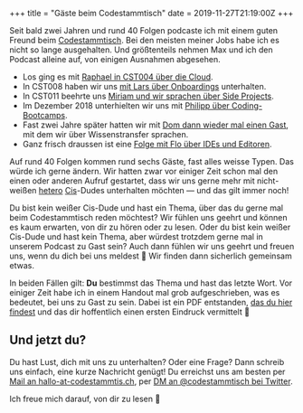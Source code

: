 +++
title = "Gäste beim Codestammtisch"
date = 2019-11-27T21:19:00Z
+++


Seit bald zwei Jahren und rund 40 Folgen podcaste ich mit einem guten Freund beim [Codestammtisch](https://codestammtis.ch). Bei den meisten meiner Jobs habe ich es nicht so lange ausgehalten. Und größtenteils nehmen Max und ich den Podcast alleine auf, von einigen Ausnahmen abgesehen.

- Los ging es mit [Raphael in CST004 über die Cloud](https://codestammtis.ch/2018/01/19/cst004-heiter-bis-wolkig/).
- In CST008 haben wir uns [mit Lars über Onboardings](https://codestammtis.ch/2018/07/09/cst008-onboarding/) unterhalten.
- In CST011 beehrte uns [Miriam und wir sprachen über Side Projects](https://codestammtis.ch/2018/09/17/cst011-side-projects/).
- Im Dezember 2018 unterhielten wir uns mit [Philipp über Coding-Bootcamps](https://codestammtis.ch/2018/12/10/cst017-bootcamp-aus-anbietersicht/).
- Fast zwei Jahre später hatten wir mit [Dom dann wieder mal einen Gast](https://codestammtis.ch/2019/07/15/cst032-wissenstransfer-mit-dom/), mit dem wir über Wissenstransfer sprachen.
- Ganz frisch draussen ist eine [Folge mit Flo über IDEs und Editoren](https://codestammtis.ch/2019/11/04/cst037-entwickeln-mit-ides-und-editoren/).

Auf rund 40 Folgen kommen rund sechs Gäste, fast alles weisse Typen. Das würde ich gerne ändern. Wir hatten zwar vor einiger Zeit schon mal den einen oder anderen Aufruf gestartet, dass wir uns gerne mehr mit nicht-weißen [hetero](https://queer-lexikon.net/2017/06/15/heterosexualitaet/) [Cis](https://queer-lexikon.net/2017/06/15/cis/)-Dudes unterhalten möchten — und das gilt immer noch!

Du bist kein weißer Cis-Dude und hast ein Thema, über das du gerne mal beim Codestammtisch reden möchtest? Wir fühlen uns geehrt und können es kaum erwarten, von dir zu hören oder zu lesen. Oder du bist kein weißer Cis-Dude und hast kein Thema, aber würdest trotzdem gerne mal in unserem Podcast zu Gast sein? Auch dann fühlen wir uns geehrt und freuen uns, wenn du dich bei uns meldest 🙂 Wir finden dann sicherlich gemeinsam etwas.

In beiden Fällen gilt: **Du** bestimmst das Thema und hast das letzte Wort. Vor einiger Zeit habe ich in einem Handout mal grob aufgeschrieben, was es bedeutet, bei uns zu Gast zu sein. Dabei ist ein PDF entstanden, [das du hier findest](Handout_Gast.pdf) und das dir hoffentlich einen ersten Eindruck vermittelt 🙂
## Und jetzt du?
Du hast Lust, dich mit uns zu unterhalten? Oder eine Frage? Dann schreib uns einfach, eine kurze Nachricht genügt! Du erreichst uns am besten per [Mail an hallo-at-codestammtis.ch](mailto:hallo@codestammtis.ch), per [DM an @codestammtisch bei Twitter](https://twitter.com/Codestammtisch).

Ich freue mich darauf, von dir zu lesen 🙂
